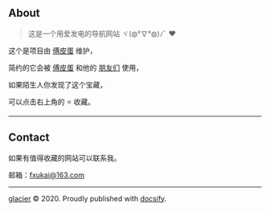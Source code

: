 
## About

> 这是一个用爱发电的导航网站 ヾ(◍°∇°◍)ﾉﾞ :heart:

这个是项目由 <a href="https://github.com/GlacierBo">傅皮蛋</a> 维护，

简约的它会被 <a href="https://github.com/GlacierBo">傅皮蛋</a> 和他的 <a href="/#/links">朋友们</a> 使用，

如果陌生人你发现了这个宝藏，

可以点击右上角的 :star: 收藏。

<hr/>

## Contact

如果有值得收藏的网站可以联系我。

邮箱：fxukai@163.com

<hr/>
<footer>
<span><a href="https://github.com/GlacierBo">glacier</a> &copy; 2020.</span>
<span>Proudly published with <a href="https://github.com/docsifyjs/docsify" target="_blank">docsify</a>.</span>
</footer>


